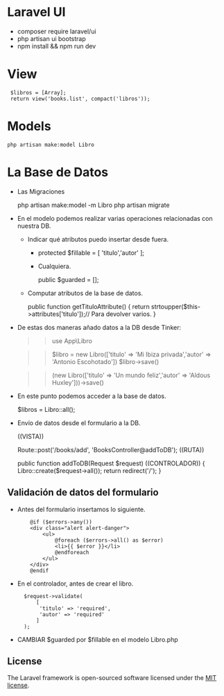 # Laravel UI
 + composer require laravel/ui
 + php artisan ui bootstrap
 + npm install && npm run dev


 # View
     $libros = [Array];
     return view('books.list', compact('libros'));

# Models
    php artisan make:model Libro

# La Base de Datos

  + Las Migraciones

    php artisan make:model -m Libro
    php artisan migrate

  + En el modelo podemos realizar varias operaciones relacionadas con nuestra DB.

    + Indicar qué atributos puedo insertar desde fuera.

      + protected $fillable = [
          'titulo','autor'
        ];
      
      + Cualquiera. 

        public $guarded = [];

    + Computar atributos de la base de datos.
      
      public function getTituloAttribute()
        {
          return strtoupper($this->attributes['titulo']);// Para devolver varios.
        }

  + De estas dos maneras añado datos a la DB desde Tinker:

    >> use App\Libro

    >> $libro = new Libro(['titulo' => 'Mi Ibiza privada','autor' => 'Antonio Escohotado'])
    >> $libro->save()

    >> (new Libro(['titulo' => 'Un mundo feliz','autor' => 'Aldous Huxley']))->save()

  + En este punto podemos acceder a la base de datos.

      $libros = Libro::all(); 

  + Envío de datos desde el formulario a la DB.

      <form method="post" action="/books/add"> ((VISTA))

      Route::post('/books/add', 'BooksController@addToDB'); ((RUTA))

      public function addToDB(Request $request) ((CONTROLADOR))
          {
            Libro::create($request->all());
            return redirect('/');
          }
## Validación de datos del formulario

  + Antes del formulario insertamos lo siguiente.

            @if ($errors->any())
            <div class="alert alert-danger">
                <ul>
                    @foreach ($errors->all() as $error)
                    <li>{{ $error }}</li>
                    @endforeach
                </ul>
            </div>
            @endif

+ En el controlador, antes de crear el libro.

        $request->validate(
            [
             'titulo' => 'required',
             'autor' => 'required'
            ]
        );

* CAMBIAR $guarded por $fillable en el modelo Libro.php


## License

The Laravel framework is open-sourced software licensed under the [MIT license](https://opensource.org/licenses/MIT).
